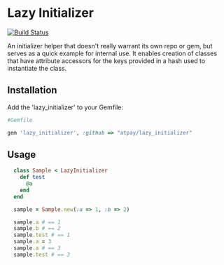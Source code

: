 # Lazy Initializer

[![Build Status](https://travis-ci.org/atpay/lazy_initializer.png)](https://travis-ci.org/atpay/lazy_initializer)

An initializer helper that doesn't really warrant its own repo or gem, but
serves as a quick example for internal use. It enables creation of classes
that have attribute accessors for the keys provided in a hash used to 
instantiate the class.

## Installation

Add the 'lazy_initializer' to your Gemfile:

```ruby
#Gemfile

gem 'lazy_initializer', :github => "atpay/lazy_initializer"
```

## Usage

```ruby
  class Sample < LazyInitializer
    def test
      @a
    end
  end

  sample = Sample.new(:a => 1, :b => 2)

  sample.a # == 1
  sample.b # == 2
  sample.test # == 1
  sample.a = 3
  sample.a # == 3
  sample.test # == 3
```
